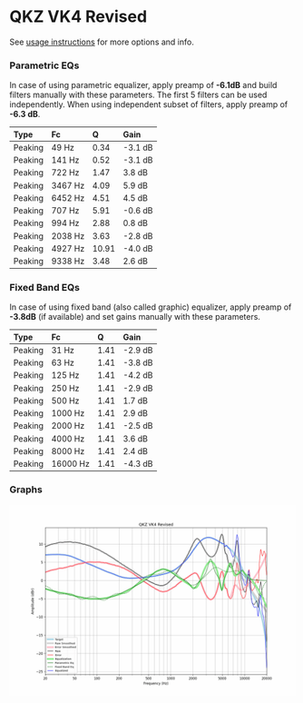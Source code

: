 # QKZ VK4 Revised
See [usage instructions](https://github.com/jaakkopasanen/AutoEq#usage) for more options and info.

### Parametric EQs
In case of using parametric equalizer, apply preamp of **-6.1dB** and build filters manually
with these parameters. The first 5 filters can be used independently.
When using independent subset of filters, apply preamp of **-6.3 dB**.

| Type    | Fc      |     Q | Gain    |
|:--------|:--------|:------|:--------|
| Peaking | 49 Hz   |  0.34 | -3.1 dB |
| Peaking | 141 Hz  |  0.52 | -3.1 dB |
| Peaking | 722 Hz  |  1.47 | 3.8 dB  |
| Peaking | 3467 Hz |  4.09 | 5.9 dB  |
| Peaking | 6452 Hz |  4.51 | 4.5 dB  |
| Peaking | 707 Hz  |  5.91 | -0.6 dB |
| Peaking | 994 Hz  |  2.88 | 0.8 dB  |
| Peaking | 2038 Hz |  3.63 | -2.8 dB |
| Peaking | 4927 Hz | 10.91 | -4.0 dB |
| Peaking | 9338 Hz |  3.48 | 2.6 dB  |

### Fixed Band EQs
In case of using fixed band (also called graphic) equalizer, apply preamp of **-3.8dB**
(if available) and set gains manually with these parameters.

| Type    | Fc       |    Q | Gain    |
|:--------|:---------|:-----|:--------|
| Peaking | 31 Hz    | 1.41 | -2.9 dB |
| Peaking | 63 Hz    | 1.41 | -3.8 dB |
| Peaking | 125 Hz   | 1.41 | -4.2 dB |
| Peaking | 250 Hz   | 1.41 | -2.9 dB |
| Peaking | 500 Hz   | 1.41 | 1.7 dB  |
| Peaking | 1000 Hz  | 1.41 | 2.9 dB  |
| Peaking | 2000 Hz  | 1.41 | -2.5 dB |
| Peaking | 4000 Hz  | 1.41 | 3.6 dB  |
| Peaking | 8000 Hz  | 1.41 | 2.4 dB  |
| Peaking | 16000 Hz | 1.41 | -4.3 dB |

### Graphs
![](./QKZ%20VK4%20Revised.png)
